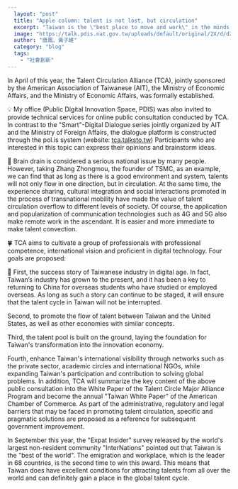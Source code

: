 ```yaml
---
  layout: "post"
  title: "Apple column: talent is not lost, but circulation"
  excerpt: "Taiwan is the \"best place to move and work\" in the minds of foreigners in other countries."
  image: "https://talk.pdis.nat.gov.tw/uploads/default/original/2X/d/d2d9c7bf3088d67c5150e2e658a5dcae2f3a6e66.png"
  author: "唐鳳、黃子維"
  category: "blog"
  tags: 
    - "社會創新"
---
```



 In April of this year, the Talent Circulation Alliance (TCA), jointly sponsored by the American Association of Taiwanese (AIT), the Ministry of Economic Affairs, and the Ministry of Economic Affairs, was formally established. 

💡 My office (Public Digital Innovation Space, PDIS) was also invited to provide technical services for online public consultation conducted by TCA. In contrast to the "Smart"-Digital Dialogue series jointly organized by AIT and the Ministry of Foreign Affairs, the dialogue platform is constructed through the pol.is system (website: [tca.talksto.tw](https://tca.talkto.tw)) Participants who are interested in this topic can express their opinions and brainstorm ideas. 

🔄 Brain drain is considered a serious national issue by many people. However, taking Zhang Zhongmou, the founder of TSMC, as an example, we can find that as long as there is a good environment and system, talents will not only flow in one direction, but in circulation. At the same time, the experience sharing, cultural integration and social interactions promoted in the process of transnational mobility have made the value of talent circulation overflow to different levels of society. Of course, the application and popularization of communication technologies such as 4G and 5G also make remote work in the ascendant. It is easier and more immediate to make talent convection. 

🍀 TCA aims to cultivate a group of professionals with professional competence, international vision and proficient in digital technology. Four goals are proposed:

🔭 First, the success story of Taiwanese industry in digital age. In fact, Taiwan’s industry has grown to the present, and it has been a key to returning to China for overseas students who have studied or employed overseas. As long as such a story can continue to be staged, it will ensure that the talent cycle in Taiwan will not be interrupted. 

 Second, to promote the flow of talent between Taiwan and the United States, as well as other economies with similar concepts. 

 Third, the talent pool is built on the ground, laying the foundation for Taiwan's transformation into the innovation economy. 

 Fourth, enhance Taiwan's international visibility through networks such as the private sector, academic circles and international NGOs, while expanding Taiwan's participation and contribution to solving global problems. In addition, TCA will summarize the key content of the above public consultation into the White Paper of the Talent Circle Major Alliance Program and become the annual "Taiwan White Paper" of the American Chamber of Commerce. As part of the administrative, regulatory and legal barriers that may be faced in promoting talent circulation, specific and pragmatic solutions are proposed as a reference for subsequent government improvement. 

 In September this year, the "Expat Insider" survey released by the world's largest non-resident community "InterNations" pointed out that Taiwan is the "best of the world". The emigration and workplace, which is the leader in 68 countries, is the second time to win this award. This means that Taiwan does have excellent conditions for attracting talents from all over the world and can definitely gain a place in the global talent cycle. 
